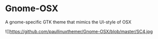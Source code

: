 # Gnome-OSX

A gnome-specific GTK theme that mimics the UI-style of OSX

![]https://github.com/paullinuxthemer/Gnome-OSX/blob/master/SC4.jpg
